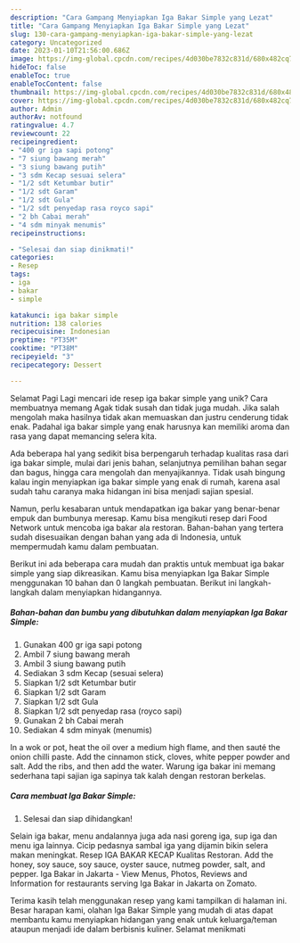 ```yaml
---
description: "Cara Gampang Menyiapkan Iga Bakar Simple yang Lezat"
title: "Cara Gampang Menyiapkan Iga Bakar Simple yang Lezat"
slug: 130-cara-gampang-menyiapkan-iga-bakar-simple-yang-lezat
category: Uncategorized
date: 2023-01-10T21:56:00.686Z
image: https://img-global.cpcdn.com/recipes/4d030be7832c831d/680x482cq70/iga-bakar-simple-foto-resep-utama.jpg
hideToc: false
enableToc: true
enableTocContent: false
thumbnail: https://img-global.cpcdn.com/recipes/4d030be7832c831d/680x482cq70/iga-bakar-simple-foto-resep-utama.jpg
cover: https://img-global.cpcdn.com/recipes/4d030be7832c831d/680x482cq70/iga-bakar-simple-foto-resep-utama.jpg
author: Admin
authorAv: notfound
ratingvalue: 4.7
reviewcount: 22
recipeingredient:
- "400 gr iga sapi potong"
- "7 siung bawang merah"
- "3 siung bawang putih"
- "3 sdm Kecap sesuai selera"
- "1/2 sdt Ketumbar butir"
- "1/2 sdt Garam"
- "1/2 sdt Gula"
- "1/2 sdt penyedap rasa royco sapi"
- "2 bh Cabai merah"
- "4 sdm minyak menumis"
recipeinstructions:

- "Selesai dan siap dinikmati!"
categories:
- Resep
tags:
- iga
- bakar
- simple

katakunci: iga bakar simple 
nutrition: 138 calories
recipecuisine: Indonesian
preptime: "PT35M"
cooktime: "PT38M"
recipeyield: "3"
recipecategory: Dessert

---
```



Selamat Pagi Lagi mencari ide resep iga bakar simple yang unik? Cara membuatnya memang Agak tidak susah dan tidak juga mudah. Jika salah mengolah maka hasilnya tidak akan memuaskan dan justru cenderung tidak enak. Padahal iga bakar simple yang enak harusnya kan memiliki aroma dan rasa yang dapat memancing selera kita.


Ada beberapa hal yang sedikit bisa berpengaruh terhadap kualitas rasa dari iga bakar simple, mulai dari jenis bahan, selanjutnya pemilihan bahan segar dan bagus, hingga cara mengolah dan menyajikannya. Tidak usah bingung kalau ingin menyiapkan iga bakar simple yang enak di rumah, karena asal sudah tahu caranya maka hidangan ini bisa menjadi sajian spesial.

Namun, perlu kesabaran untuk mendapatkan iga bakar yang benar-benar empuk dan bumbunya meresap. Kamu bisa mengikuti resep dari Food Network untuk mencoba iga bakar ala restoran. Bahan-bahan yang tertera sudah disesuaikan dengan bahan yang ada di Indonesia, untuk mempermudah kamu dalam pembuatan.


Berikut ini ada beberapa cara mudah dan praktis untuk membuat iga bakar simple yang siap dikreasikan. Kamu bisa menyiapkan Iga Bakar Simple menggunakan 10 bahan dan 0 langkah pembuatan. Berikut ini langkah-langkah dalam menyiapkan hidangannya.

<!--inarticleads1-->

##### Bahan-bahan dan bumbu yang dibutuhkan dalam menyiapkan Iga Bakar Simple:

1. Gunakan 400 gr iga sapi potong
1. Ambil 7 siung bawang merah
1. Ambil 3 siung bawang putih
1. Sediakan 3 sdm Kecap (sesuai selera)
1. Siapkan 1/2 sdt Ketumbar butir
1. Siapkan 1/2 sdt Garam
1. Siapkan 1/2 sdt Gula
1. Siapkan 1/2 sdt penyedap rasa (royco sapi)
1. Gunakan 2 bh Cabai merah
1. Sediakan 4 sdm minyak (menumis)


In a wok or pot, heat the oil over a medium high flame, and then sauté the onion chilli paste. Add the cinnamon stick, cloves, white pepper powder and salt. Add the ribs, and then add the water. Warung iga bakar ini memang sederhana tapi sajian iga sapinya tak kalah dengan restoran berkelas. 

<!--inarticleads2-->

##### Cara membuat Iga Bakar Simple:


1. Selesai dan siap dihidangkan!

Selain iga bakar, menu andalannya juga ada nasi goreng iga, sup iga dan menu iga lainnya. Cicip pedasnya sambal iga yang dijamin bikin selera makan meningkat. Resep IGA BAKAR KECAP Kualitas Restoran. Add the honey, soy sauce, soy sauce, oyster sauce, nutmeg powder, salt, and pepper. Iga Bakar in Jakarta - View Menus, Photos, Reviews and Information for restaurants serving Iga Bakar in Jakarta on Zomato. 

Terima kasih telah menggunakan resep yang kami tampilkan di halaman ini. Besar harapan kami, olahan Iga Bakar Simple yang mudah di atas dapat membantu kamu menyiapkan hidangan yang enak untuk keluarga/teman ataupun menjadi ide dalam berbisnis kuliner. Selamat menikmati
